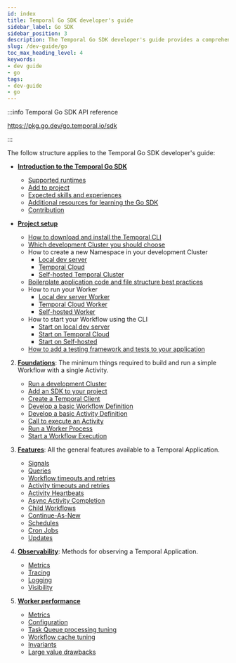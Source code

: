 ```yaml
---
id: index
title: Temporal Go SDK developer's guide
sidebar_label: Go SDK
sidebar_position: 3
description: The Temporal Go SDK developer's guide provides a comprehensive overview of the structures, primitives, and features used in Temporal Application development.
slug: /dev-guide/go
toc_max_heading_level: 4
keywords:
- dev guide
- go
tags:
- dev-guide
- go
---
```


<!-- THIS FILE IS GENERATED. DO NOT EDIT THIS FILE DIRECTLY -->

:::info Temporal Go SDK API reference

https://pkg.go.dev/go.temporal.io/sdk

:::

The follow structure applies to the Temporal Go SDK developer's guide:

- [**Introduction to the Temporal Go SDK**](/dev-guide/go/introduction#)

  - [Supported runtimes](/dev-guide/go/introduction#supported-runtimes)
  - [Add to project](/dev-guide/go/introduction#add-to-project)
  - [Expected skills and experiences](/dev-guide/go/introduction#expected-skills-and-experiences)
  - [Additional resources for learning the Go SDK](/dev-guide/go/introduction#additional-resources)
  - [Contribution](/dev-guide/go/introduction#contribution)

- [**Project setup**](#)
  - [How to download and install the Temporal CLI](/dev-guide/go/project-setup#install-cli)
  - [Which development Cluster you should choose](/dev-guide/go/project-setup#choose-dev-cluster)
  - How to create a new Namespace in your development Cluster
    - [Local dev server](/dev-guide/go/project-setup#local-dev-server)
    - [Temporal Cloud](/dev-guide/go/project-setup#temporal-cloud)
    - [Self-hosted Temporal Cluster](/dev-guide/go/project-setup#self-hosted-temporal-cluster)
  - [Boilerplate application code and file structure best practices](/dev-guide/go/project-setup#boilerplate-project)
  - How to run your Worker
    - [Local dev server Worker](/dev-guide/go/project-setup#dev-server-worker)
    - [Temporal Cloud Worker](/dev-guide/go/project-setup#cloud-worker)
    - [Self-hosted Worker](/dev-guide/go/project-setup#dockerfile)
  - How to start your Workflow using the CLI
    - [Start on local dev server](/dev-guide/go/project-setup#local-dev-server)
    - [Start on Temporal Cloud](/dev-guide/go/project-setup#temporal-cloud)
    - [Start on Self-hosted](/dev-guide/go/project-setup#self-hosted)
  - [How to add a testing framework and tests to your application](/dev-guide/go/project-setup#test-framework)

2. [**Foundations**](/dev-guide/go/foundations#): The minimum things required to build and run a simple Workflow with a single Activity.

   - [Run a development Cluster](/dev-guide/go/foundations#run-a-dev-cluster)
   - [Add an SDK to your project](/dev-guide/go/foundations#add-your-sdk)
   - [Create a Temporal Client](/dev-guide/go/foundations#connect-to-a-cluster)
   - [Develop a basic Workflow Definition](/dev-guide/go/foundations#develop-workflows)
   - [Develop a basic Activity Definition](/dev-guide/go/foundations#develop-activities)
   - [Call to execute an Activity](/dev-guide/go/foundations#activity-execution)
   - [Run a Worker Process](/dev-guide/go/foundations#run-worker-processes)
   - [Start a Workflow Execution](/dev-guide/go/foundations#start-workflow-execution)

3. [**Features**](/dev-guide/go/features): All the general features available to a Temporal Application.

   - [Signals](/dev-guide/go/features#signals)
   - [Queries](/dev-guide/go/features#queries)
   - [Workflow timeouts and retries](/dev-guide/go/features#workflow-timeouts)
   - [Activity timeouts and retries](/dev-guide/go/features#activity-timeouts)
   - [Activity Heartbeats](/dev-guide/go/features#activity-heartbeats)
   - [Async Activity Completion](/dev-guide/go/features#asynchronous-activity-completion)
   - [Child Workflows](/dev-guide/go/features#child-workflows)
   - [Continue-As-New](/dev-guide/go/features#continue-as-new)
   - [Schedules](/dev-guide/go/features#schedule-a-workflow)
   - [Cron Jobs](/dev-guide/go/features#temporal-cron-jobs)
   - [Updates](/dev-guide/go/features#updates)

4. [**Observability**](/dev-guide/go/observability): Methods for observing a Temporal Application.

   - [Metrics](/dev-guide/go/observability#metrics)
   - [Tracing](/dev-guide/go/observability#tracing)
   - [Logging](/dev-guide/go/observability#logging)
   - [Visibility](/dev-guide/go/observability#visibility)

5. [**Worker performance**](/dev-guide/worker-performance)

   - [Metrics](/dev-guide/worker-performance#metrics)
   - [Configuration](/dev-guide/worker-performance#configuration)
   - [Task Queue processing tuning](/dev-guide/worker-performance#task-queues-processing-tuning)
   - [Workflow cache tuning](/dev-guide/worker-performance#workflow-cache-tuning)
   - [Invariants](/dev-guide/worker-performance#invariants)
   - [Large value drawbacks](/dev-guide/worker-performance#drawbacks-of-putting-just-large-values-everywhere)
